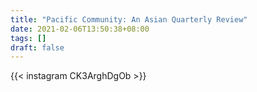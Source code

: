 ```yaml
---
title: "Pacific Community: An Asian Quarterly Review"
date: 2021-02-06T13:50:38+08:00
tags: []
draft: false
---
```

{{< instagram CK3ArghDgOb >}}
